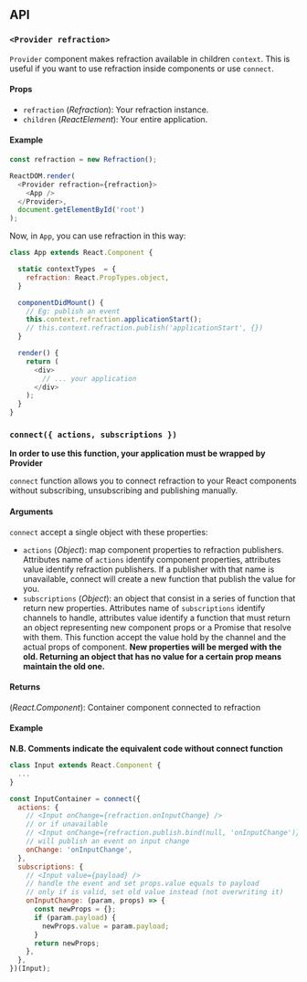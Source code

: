 ## API

### `<Provider refraction>`

`Provider` component makes refraction available in children `context`. This is useful if you want to use refraction inside components or use `connect`.

#### Props

* `refraction` (*Refraction*): Your refraction instance.
* `children` (*ReactElement*): Your entire application.

#### Example

```js
const refraction = new Refraction();

ReactDOM.render(
  <Provider refraction={refraction}>
    <App />
  </Provider>,
  document.getElementById('root')
);
```

Now, in `App`, you can use refraction in this way:

```js
class App extends React.Component {

  static contextTypes  = {
    refraction: React.PropTypes.object,
  }

  componentDidMount() {
    // Eg: publish an event
    this.context.refraction.applicationStart();
    // this.context.refraction.publish('applicationStart', {})
  }

  render() {
    return (
      <div>
        // ... your application
      </div>
    );
  }
}
```

### `connect({ actions, subscriptions })`

**In order to use this function, your application must be wrapped by Provider**

`connect` function allows you to connect refraction to your React components without subscribing, unsubscribing and publishing manually.

#### Arguments

`connect` accept a single object with these properties:

- `actions` (*Object*): map component properties to refraction publishers. Attributes name of `actions` identify component properties, attributes value identify refraction publishers. If a publisher with that name is unavailable, connect will create a new function that publish the value for you.
- `subscriptions` (*Object*): an object that consist in a series of function that return new properties. Attributes name of `subscriptions` identify channels to handle, attributes value identify a function that must return an object representing new component props or a Promise that resolve with them. This function accept the value hold by the channel and the actual props of component. **New properties will be merged with the old. Returning an object that has no value for a certain prop means maintain the old one.**

#### Returns

(*React.Component*): Container component connected to refraction

#### Example

**N.B. Comments indicate the equivalent code without connect function**

```js
class Input extends React.Component {
  ...
}

const InputContainer = connect({
  actions: {
    // <Input onChange={refraction.onInputChange} />
    // or if unavailable
    // <Input onChange={refraction.publish.bind(null, 'onInputChange')} />
    // will publish an event on input change
    onChange: 'onInputChange',
  },
  subscriptions: {
    // <Input value={payload} />
    // handle the event and set props.value equals to payload
    // only if is valid, set old value instead (not overwriting it)
    onInputChange: (param, props) => {
      const newProps = {};
      if (param.payload) {
        newProps.value = param.payload;
      }
      return newProps;
    },
  },
})(Input);
```
